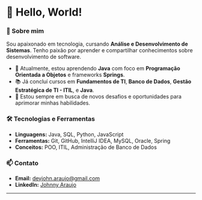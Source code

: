 # 👋 Hello, World!

### 🚀 Sobre mim
Sou apaixonado em tecnologia, cursando **Análise e Desenvolvimento de Sistemas**. Tenho paixão por aprender e compartilhar conhecimentos sobre desenvolvimento de software.

- 🌱 Atualmente, estou aprendendo **Java** com foco em **Programação Orientada a Objetos** e frameworks **Springs**.
- 📚 Já concluí cursos em **Fundamentos de TI**, **Banco de Dados**, **Gestão Estratégica de TI - ITIL**, e **Java**.
- 🎯 Estou sempre em busca de novos desafios e oportunidades para aprimorar minhas habilidades.

### 🛠️ Tecnologias e Ferramentas
- **Linguagens:** Java, SQL, Python, JavaScript
- **Ferramentas:** Git, GitHub, IntelliJ IDEA, MySQL, Oracle, Spring 
- **Conceitos:** POO, ITIL, Administração de Banco de Dados


### 📫 Contato
- **Email:** devjohn.araujo@gmail.com
- **LinkedIn:** [Johnny Araujo](https://www.linkedin.com/in//johnny-araujo-71508b312)

---

<!---
johnnyxx7/johnnyxx7 is a ✨ special ✨ repository because its `README.md` (this file) appears on you![RobloxScreenShot20240816_234613085](https://github.com/user-attachments/assets/e1f482c7-23b5-43c5-8699-875dd5c42401)
r GitHub profile.
You can click the Preview link to take a look at your changes.
--->
